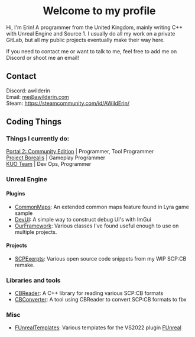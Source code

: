 <h1 align="center">Welcome to my profile</h1>

Hi, I'm Erin! A programmer from the United Kingdom, mainly writing C++ with Unreal Engine and Source 1.
I usually do all my work on a private GitLab, but all my public projects eventually make their way here.

If you need to contact me or want to talk to me, feel free to add me on Discord or shoot me an email!

## Contact
Discord: awilderin <br>
Email: me@awilderin.com <br>
Steam: https://steamcommunity.com/id/AWildErin/ <br>

## Coding Things

### Things I currently do:
[Portal 2: Community Edition](https://portal2communityedition.com) | Programmer, Tool Programmer <br>
[Project Borealis](https://projectborealis.com/) | Gameplay Programmer <br>
[KUO Team](https://github.com/KUO-Team) | Dev Ops, Programmer <br>

### Unreal Engine
#### Plugins
- [CommonMaps](https://github.com/AWildErin/commonmaps): An extended common maps feature found in Lyra game sample
- [DevUI](https://github.com/AWildErin/devui): A simple way to construct debug UI's with ImGui
- [OurFramework](https://github.com/AWildErin/ourframework): Various classes I've found useful enough to use on multiple projects.
#### Projects
- [SCPExerpts](https://github.com/AWildErin/scpexcerpts): Various open source code snippets from my WIP SCP:CB remake.

### Libraries and tools
- [CBReader](https://github.com/AWildErin/cbreader): A C++ library for reading various SCP:CB formats
- [CBConverter](https://github.com/AWildErin/cbconverter): A tool using CBReader to convert SCP:CB formats to fbx

### Misc
- [FUnrealTemplates](https://github.com/AWildErin/funrealtemplates): Various templates for the VS2022 plugin [FUnreal](https://github.com/fdefelici/vs-funreal)

